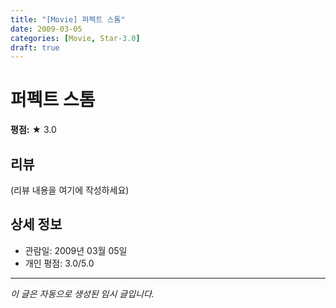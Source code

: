 ```yaml
---
title: "[Movie] 퍼펙트 스톰"
date: 2009-03-05
categories: [Movie, Star-3.0]
draft: true
---
```


# 퍼펙트 스톰

**평점:** ★ 3.0

## 리뷰

(리뷰 내용을 여기에 작성하세요)

## 상세 정보

- 관람일: 2009년 03월 05일
- 개인 평점: 3.0/5.0

---

*이 글은 자동으로 생성된 임시 글입니다.*
